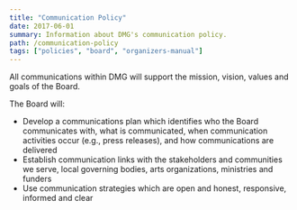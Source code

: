 ```yaml
---
title: "Communication Policy"
date: 2017-06-01
summary: Information about DMG's communication policy.
path: /communication-policy
tags: ["policies", "board", "organizers-manual"]
---
```


All communications within DMG will support the mission, vision, values and goals of the Board.

The Board will:

- Develop a communications plan which identifies who the Board communicates with, what is communicated, when communication activities occur (e.g., press releases), and how communications are delivered
- Establish communication links with the stakeholders and communities we serve, local governing bodies, arts organizations, ministries and funders
- Use communication strategies which are open and honest, responsive, informed and clear
